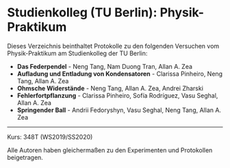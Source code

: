 # Studienkolleg (TU Berlin): Physik-Praktikum 

Dieses Verzeichnis beinthaltet Protokolle zu den folgenden Versuchen vom Physik-Praktikum am Studienkolleg der TU Berlin:
- **Das Federpendel** - Neng Tang, Nam Duong Tran, Allan A. Zea
- **Aufladung und Entladung von Kondensatoren** - Clarissa Pinheiro, Neng Tang, Allan A. Zea
- **Ohmsche Widerstände** - Neng Tang, Allan A. Zea, Andrei Zharski
- **Fehlerfortpflanzung** - Clarissa Pinheiro, Sofía Rodríguez, Vasu Seghal, Allan A. Zea
- **Springender Ball** - Andrii Fedoryshyn, Vasu Seghal, Neng Tang, Allan A. Zea 

---

Kurs: 348T (WS2019/SS2020)

Alle Autoren haben gleichermaßen zu den Experimenten und Protokollen beigetragen.